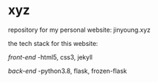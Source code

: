 # xyz
repository for my personal website: jinyoung.xyz

the tech stack for this website: 

*front-end*
-html5, css3, jekyll

*back-end*
-python3.8, flask, frozen-flask
